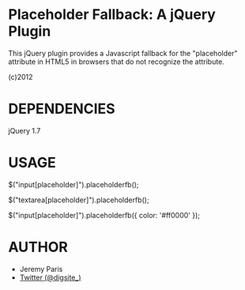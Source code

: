 Placeholder Fallback: A jQuery Plugin
===

This jQuery plugin provides a Javascript fallback for the "placeholder" attribute in HTML5 in browsers that do not recognize the attribute. 

(c)2012



DEPENDENCIES
===

jQuery 1.7



USAGE
===

$("input[placeholder]").placeholderfb();

$("textarea[placeholder]").placeholderfb();

$("input[placeholder]").placeholderfb({
	color: '#ff0000'
});



AUTHOR
===
- Jeremy Paris
- [Twitter (@digsite_)](http://twitter.com/digsite_)